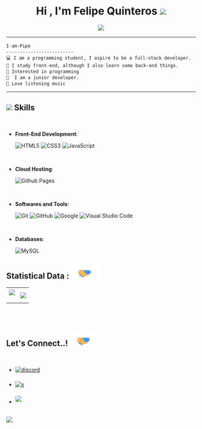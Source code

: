 <h1 align="center"><b>Hi , I'm Felipe Quinteros </b><img src="https://media.giphy.com/media/hvRJCLFzcasrR4ia7z/giphy.gif" width="35"></h1>
<p align="center">
  <a href="https://github.com/DenverCoder1/readme-typing-svg"><img src="https://readme-typing-svg.herokuapp.com?font=Time+New+Roman&color=cyan&size=25&center=true&vCenter=true&width=600&height=100&lines=Felipe+Quinteros..&hearts;++;Front-End+Developer,;Active+Learner/Researcher,;Love+to+learn+new+stuffs..<3"></a>
</p>



<hr>

```
I-am-Pipe
-------------------------
💻 I am a programming student, I aspire to be a full-stack developer.
🌱 I study front-end, although I also learn some back-end things.
🚩 Interested in programming
📍  I am a junior developer.
🎵 Love listening music
```
<hr>

## <img src="https://media2.giphy.com/media/QssGEmpkyEOhBCb7e1/giphy.gif?cid=ecf05e47a0n3gi1bfqntqmob8g9aid1oyj2wr3ds3mg700bl&rid=giphy.gif" width ="25"><b> Skills</b>
<br>

<p align="center">

- **Front-End Development**:

   ![HTML5](https://img.shields.io/badge/HTML5%20-%23E34F26.svg?style=for-the-badge&logo=html5&logoColor=white)
   ![CSS3](https://img.shields.io/badge/CSS%20-%231572B6.svg?style=for-the-badge&logo=css3&logoColor=white)
   ![JavaScript](https://img.shields.io/badge/JavaScript%20-%23F7DF1E.svg?style=for-the-badge&logo=javascript&logoColor=black)

<br>

- **Cloud Hosting**:

    ![Github Pages](https://img.shields.io/badge/GitHub%20Pages-%23327FC7.svg?style=for-the-badge&logo=github&logoColor=white)
    
<br>

- **Softwares and Tools**:

    ![Git](https://img.shields.io/badge/git-%23F05033.svg?style=for-the-badge&logo=git&logoColor=white)
    ![GitHub](https://img.shields.io/badge/github-%23121011.svg?style=for-the-badge&logo=github&logoColor=white)
    ![Google](https://img.shields.io/badge/google-%234285F4.svg?style=for-the-badge&logo=google&logoColor=white)
    ![Visual Studio Code](https://img.shields.io/badge/Visual%20Studio%20Code-0078d7.svg?style=for-the-badge&logo=visual-studio-code&logoColor=white)

<br>

- **Databases**:

   ![MySQL](https://img.shields.io/badge/mysql-4479A1.svg?style=for-the-badge&logo=mysql&logoColor=white)


</p>

  <!--- stats (start) -->
## <b> Statistical Data :</b><img src="https://github.com/0xAbdulKhalid/0xAbdulKhalid/raw/main/assets/mdImages/handshake.gif" width ="80">
<table align="center">
<tr border="none">
<td width="50%" align="center">
  
  <img  align="center"  src="https://github-readme-stats.vercel.app/api?username=Pipe-Stack&theme=dark&show_icons=true&count_private=true" />
  <br></br>
</td>

<td width="50%" align="center">

  <img  align="center"  src="https://github-readme-stats.anuraghazra1.vercel.app/api/top-langs/?username=Pipe-Stack&theme=dark&hide_border=false&no-bg=true&no-frame=true&langs_count=10"/>
 
  </td>

</tr>
</table>
<!--- stats (end) -->

<br>
<br>

## <b> Let's Connect..!</b><img src="https://github.com/0xAbdulKhalid/0xAbdulKhalid/raw/main/assets/mdImages/handshake.gif" width ="80">
<br>
<div align='left'>

<ul>

<li>
<a href="" target="_blank">
<img src="https://img.shields.io/badge/discord:  __pipeeee__-%2300acee.svg?color=405DE6&style=for-the-badge&logo=discord&logoColor=white"alt=discord style ="margin-bottom: 5px;"/>
</a>
</li>

<br>

<li>
<a href="https://x.com/pipestackk" target="_blank">
<img src="https://img.shields.io/badge/x:  pipestackk-%2300acee.svg?color=030000&style=for-the-badge&logo=x&logoColor=white" alt=x style="margin-bottom: 5px;"/>
</a>
</li>

<br>

<li>
<a href="mailto:pipestackk@gmail.com" target="_blank">
<img src="https://img.shields.io/badge/gmail:  pipestackk-%23EA4335.svg?style=for-the-badge&logo=gmail&logoColor=white" t=mail style="margin-bottom: 5px;" />
</a>
</li>
	
</ul>
</div>

<br>
<img src="https://user-images.githubusercontent.com/73097560/115834477-dbab4500-a447-11eb-908a-139a6edaec5c.gif">
<br>
<br>
<br>

<div align='center'>

